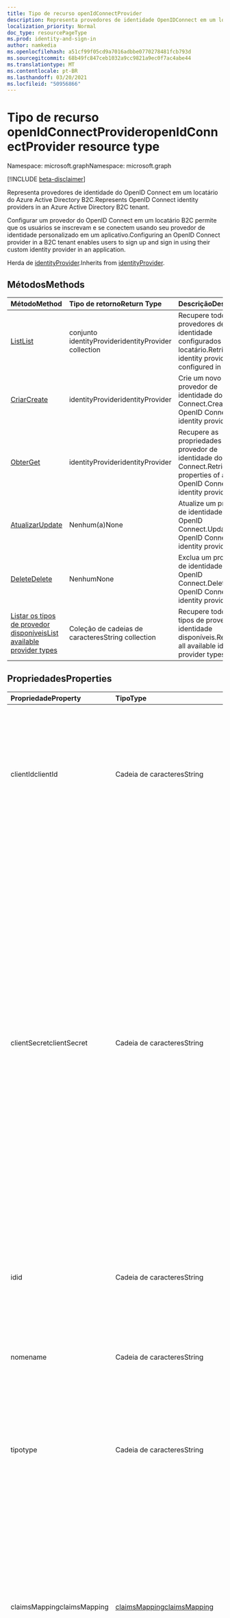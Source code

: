 ```yaml
---
title: Tipo de recurso openIdConnectProvider
description: Representa provedores de identidade OpenIDConnect em um locatário B2C do Azure Active Directory.
localization_priority: Normal
doc_type: resourcePageType
ms.prod: identity-and-sign-in
author: namkedia
ms.openlocfilehash: a51cf99f05cd9a7016adbbe0770278481fcb793d
ms.sourcegitcommit: 68b49fc847ceb1032a9cc9821a9ec0f7ac4abe44
ms.translationtype: MT
ms.contentlocale: pt-BR
ms.lasthandoff: 03/20/2021
ms.locfileid: "50956866"
---
```

# <a name="openidconnectprovider-resource-type"></a><span data-ttu-id="743c4-103">Tipo de recurso openIdConnectProvider</span><span class="sxs-lookup"><span data-stu-id="743c4-103">openIdConnectProvider resource type</span></span>

<span data-ttu-id="743c4-104">Namespace: microsoft.graph</span><span class="sxs-lookup"><span data-stu-id="743c4-104">Namespace: microsoft.graph</span></span>

[!INCLUDE [beta-disclaimer](../../includes/beta-disclaimer.md)]

<span data-ttu-id="743c4-105">Representa provedores de identidade do OpenID Connect em um locatário do Azure Active Directory B2C.</span><span class="sxs-lookup"><span data-stu-id="743c4-105">Represents OpenID Connect identity providers in an Azure Active Directory B2C tenant.</span></span> 

<span data-ttu-id="743c4-106">Configurar um provedor do OpenID Connect em um locatário B2C permite que os usuários se inscrevam e se conectem usando seu provedor de identidade personalizado em um aplicativo.</span><span class="sxs-lookup"><span data-stu-id="743c4-106">Configuring an OpenID Connect provider in a B2C tenant enables users to sign up and sign in using their custom identity provider in an application.</span></span>

<span data-ttu-id="743c4-107">Herda de [identityProvider](../resources/identityprovider.md).</span><span class="sxs-lookup"><span data-stu-id="743c4-107">Inherits from [identityProvider](../resources/identityprovider.md).</span></span>

## <a name="methods"></a><span data-ttu-id="743c4-108">Métodos</span><span class="sxs-lookup"><span data-stu-id="743c4-108">Methods</span></span>

| <span data-ttu-id="743c4-109">Método</span><span class="sxs-lookup"><span data-stu-id="743c4-109">Method</span></span>       | <span data-ttu-id="743c4-110">Tipo de retorno</span><span class="sxs-lookup"><span data-stu-id="743c4-110">Return Type</span></span>  |<span data-ttu-id="743c4-111">Descrição</span><span class="sxs-lookup"><span data-stu-id="743c4-111">Description</span></span>|
|:---------------|:--------|:----------|
|[<span data-ttu-id="743c4-112">List</span><span class="sxs-lookup"><span data-stu-id="743c4-112">List</span></span>](../api/identityprovider-list.md)|<span data-ttu-id="743c4-113">conjunto identityProvider</span><span class="sxs-lookup"><span data-stu-id="743c4-113">identityProvider collection</span></span>|<span data-ttu-id="743c4-114">Recupere todos os provedores de identidade configurados em um locatário.</span><span class="sxs-lookup"><span data-stu-id="743c4-114">Retrieve all identity providers configured in a tenant.</span></span>|
|[<span data-ttu-id="743c4-115">Criar</span><span class="sxs-lookup"><span data-stu-id="743c4-115">Create</span></span>](../api/identityprovider-post-identityproviders.md)|<span data-ttu-id="743c4-116">identityProvider</span><span class="sxs-lookup"><span data-stu-id="743c4-116">identityProvider</span></span>|<span data-ttu-id="743c4-117">Crie um novo provedor de identidade do OpenID Connect.</span><span class="sxs-lookup"><span data-stu-id="743c4-117">Create a new OpenID Connect identity provider.</span></span>|
|[<span data-ttu-id="743c4-118">Obter</span><span class="sxs-lookup"><span data-stu-id="743c4-118">Get</span></span>](../api/identityprovider-get.md) |<span data-ttu-id="743c4-119">identityProvider</span><span class="sxs-lookup"><span data-stu-id="743c4-119">identityProvider</span></span>|<span data-ttu-id="743c4-120">Recupere as propriedades de um provedor de identidade do OpenID Connect.</span><span class="sxs-lookup"><span data-stu-id="743c4-120">Retrieve properties of an OpenID Connect identity provider.</span></span>|
|[<span data-ttu-id="743c4-121">Atualizar</span><span class="sxs-lookup"><span data-stu-id="743c4-121">Update</span></span>](../api/identityprovider-update.md)|<span data-ttu-id="743c4-122">Nenhum(a)</span><span class="sxs-lookup"><span data-stu-id="743c4-122">None</span></span>|<span data-ttu-id="743c4-123">Atualize um provedor de identidade do OpenID Connect.</span><span class="sxs-lookup"><span data-stu-id="743c4-123">Update an OpenID Connect identity provider.</span></span>|
|[<span data-ttu-id="743c4-124">Delete</span><span class="sxs-lookup"><span data-stu-id="743c4-124">Delete</span></span>](../api/identityprovider-delete.md)|<span data-ttu-id="743c4-125">Nenhum</span><span class="sxs-lookup"><span data-stu-id="743c4-125">None</span></span>|<span data-ttu-id="743c4-126">Exclua um provedor de identidade do OpenID Connect.</span><span class="sxs-lookup"><span data-stu-id="743c4-126">Delete an OpenID Connect identity provider.</span></span>|
|[<span data-ttu-id="743c4-127">Listar os tipos de provedor disponíveis</span><span class="sxs-lookup"><span data-stu-id="743c4-127">List available provider types</span></span>](../api/identityprovider-list-availableprovidertypes.md)|<span data-ttu-id="743c4-128">Coleção de cadeias de caracteres</span><span class="sxs-lookup"><span data-stu-id="743c4-128">String collection</span></span>|<span data-ttu-id="743c4-129">Recupere todos os tipos de provedor de identidade disponíveis.</span><span class="sxs-lookup"><span data-stu-id="743c4-129">Retrieve all available identity provider types.</span></span>|

## <a name="properties"></a><span data-ttu-id="743c4-130">Propriedades</span><span class="sxs-lookup"><span data-stu-id="743c4-130">Properties</span></span>

|<span data-ttu-id="743c4-131">Propriedade</span><span class="sxs-lookup"><span data-stu-id="743c4-131">Property</span></span>|<span data-ttu-id="743c4-132">Tipo</span><span class="sxs-lookup"><span data-stu-id="743c4-132">Type</span></span>|<span data-ttu-id="743c4-133">Descrição</span><span class="sxs-lookup"><span data-stu-id="743c4-133">Description</span></span>|
|:---------------|:--------|:----------|
|<span data-ttu-id="743c4-134">clientId</span><span class="sxs-lookup"><span data-stu-id="743c4-134">clientId</span></span>|<span data-ttu-id="743c4-135">Cadeia de caracteres</span><span class="sxs-lookup"><span data-stu-id="743c4-135">String</span></span>|<span data-ttu-id="743c4-136">O identificador de cliente do aplicativo obtido ao registrar o aplicativo com o provedor de identidade.</span><span class="sxs-lookup"><span data-stu-id="743c4-136">The client identifier for the application obtained when registering the application with the identity provider.</span></span> <span data-ttu-id="743c4-137">Herdado [de identityProvider](../resources/identityprovider.md).</span><span class="sxs-lookup"><span data-stu-id="743c4-137">Inherited from [identityProvider](../resources/identityprovider.md).</span></span> <span data-ttu-id="743c4-138">Essa é uma propriedade necessária.</span><span class="sxs-lookup"><span data-stu-id="743c4-138">This is a required property.</span></span>|
|<span data-ttu-id="743c4-139">clientSecret</span><span class="sxs-lookup"><span data-stu-id="743c4-139">clientSecret</span></span>|<span data-ttu-id="743c4-140">Cadeia de caracteres</span><span class="sxs-lookup"><span data-stu-id="743c4-140">String</span></span>|<span data-ttu-id="743c4-141">O segredo do cliente para o aplicativo obtido ao registrar o aplicativo no provedor de identidade.</span><span class="sxs-lookup"><span data-stu-id="743c4-141">The client secret for the application obtained when registering the application with the identity provider.</span></span> <span data-ttu-id="743c4-142">O clientSecret tem uma dependência de **responseType**.</span><span class="sxs-lookup"><span data-stu-id="743c4-142">The clientSecret has a dependency on **responseType**.</span></span> <span data-ttu-id="743c4-143">Quando **responseType** é `code` , um segredo é necessário para a troca de código de auth.</span><span class="sxs-lookup"><span data-stu-id="743c4-143">When **responseType** is `code`, a secret is required for the auth code exchange.</span></span> <span data-ttu-id="743c4-144">Quando **responseType** é o segredo não é necessário porque não há troca de código, o é retornado `id_token` diretamente da resposta de `id_token` autorização.</span><span class="sxs-lookup"><span data-stu-id="743c4-144">When **responseType** is `id_token` the secret is not required because there is no code exchange, the `id_token` is returned directly from the authorization response.</span></span> <span data-ttu-id="743c4-145">Isso é somente para gravar.</span><span class="sxs-lookup"><span data-stu-id="743c4-145">This is write-only.</span></span> <span data-ttu-id="743c4-146">Uma operação de leitura retorna " \* \* \* \* ".</span><span class="sxs-lookup"><span data-stu-id="743c4-146">A read operation returns "\*\*\*\*".</span></span> <span data-ttu-id="743c4-147">Herdado [de identityProvider](../resources/identityprovider.md).</span><span class="sxs-lookup"><span data-stu-id="743c4-147">Inherited from [identityProvider](../resources/identityprovider.md).</span></span>|
|<span data-ttu-id="743c4-148">id</span><span class="sxs-lookup"><span data-stu-id="743c4-148">id</span></span>|<span data-ttu-id="743c4-149">Cadeia de caracteres</span><span class="sxs-lookup"><span data-stu-id="743c4-149">String</span></span>|<span data-ttu-id="743c4-150">O ID do provedor de identidade.</span><span class="sxs-lookup"><span data-stu-id="743c4-150">The ID of the identity provider.</span></span> <span data-ttu-id="743c4-151">É uma propriedade necessária e é lida somente após a criação.</span><span class="sxs-lookup"><span data-stu-id="743c4-151">It is a required property and is read only after creation.</span></span>|
|<span data-ttu-id="743c4-152">nome</span><span class="sxs-lookup"><span data-stu-id="743c4-152">name</span></span>|<span data-ttu-id="743c4-153">Cadeia de caracteres</span><span class="sxs-lookup"><span data-stu-id="743c4-153">String</span></span>|<span data-ttu-id="743c4-154">O nome de exibição exclusivo do provedor de identidade.</span><span class="sxs-lookup"><span data-stu-id="743c4-154">The display name of the identity provider.</span></span> <span data-ttu-id="743c4-155">É uma propriedade necessária e é lida somente após a criação.</span><span class="sxs-lookup"><span data-stu-id="743c4-155">It is a required property and is read only after creation.</span></span>|
|<span data-ttu-id="743c4-156">tipo</span><span class="sxs-lookup"><span data-stu-id="743c4-156">type</span></span>|<span data-ttu-id="743c4-157">Cadeia de caracteres</span><span class="sxs-lookup"><span data-stu-id="743c4-157">String</span></span>|<span data-ttu-id="743c4-158">A identidade do provedor de identidade.</span><span class="sxs-lookup"><span data-stu-id="743c4-158">The identity provider type.</span></span> <span data-ttu-id="743c4-159">Deve ser `OpenIDConnect` . É uma propriedade necessária e é lida somente após a criação.</span><span class="sxs-lookup"><span data-stu-id="743c4-159">It must be `OpenIDConnect`.It is a required property and is read only after creation.</span></span>|
|<span data-ttu-id="743c4-160">claimsMapping</span><span class="sxs-lookup"><span data-stu-id="743c4-160">claimsMapping</span></span>|[<span data-ttu-id="743c4-161">claimsMapping</span><span class="sxs-lookup"><span data-stu-id="743c4-161">claimsMapping</span></span>](../resources/claimsmapping.md)|<span data-ttu-id="743c4-162">Depois que o provedor OIDC envia um token de ID de volta para o Azure AD, o Azure AD precisa ser capaz de mapear as declarações do token recebido para as declarações que o Azure AD reconhece e usa.</span><span class="sxs-lookup"><span data-stu-id="743c4-162">After the OIDC provider sends an ID token back to Azure AD, Azure AD needs to be able to map the claims from the received token to the claims that Azure AD recognizes and uses.</span></span> <span data-ttu-id="743c4-163">Esse tipo complexo captura esse mapeamento.</span><span class="sxs-lookup"><span data-stu-id="743c4-163">This complex type captures that mapping.</span></span> <span data-ttu-id="743c4-164">É uma propriedade necessária.</span><span class="sxs-lookup"><span data-stu-id="743c4-164">It is a required property.</span></span>|
|<span data-ttu-id="743c4-165">domainHint</span><span class="sxs-lookup"><span data-stu-id="743c4-165">domainHint</span></span>|<span data-ttu-id="743c4-166">Cadeia de caracteres</span><span class="sxs-lookup"><span data-stu-id="743c4-166">String</span></span>|<span data-ttu-id="743c4-167">A dica de domínio pode ser usada para pular diretamente para a página de entrada do provedor de identidade especificado, em vez de fazer com que o usuário faça uma seleção entre a lista de provedores de identidade disponíveis.</span><span class="sxs-lookup"><span data-stu-id="743c4-167">The domain hint can be used to skip directly to the sign-in page of the specified identity provider, instead of having the user make a selection among the list of available identity providers.</span></span>|
|<span data-ttu-id="743c4-168">metadataUrl</span><span class="sxs-lookup"><span data-stu-id="743c4-168">metadataUrl</span></span>|<span data-ttu-id="743c4-169">Cadeia de caracteres</span><span class="sxs-lookup"><span data-stu-id="743c4-169">String</span></span>|<span data-ttu-id="743c4-170">A URL do documento de metadados do provedor de identidade do OpenID Connect.</span><span class="sxs-lookup"><span data-stu-id="743c4-170">The URL for the metadata document of the OpenID Connect identity provider.</span></span> <span data-ttu-id="743c4-171">Cada provedor de identidade do OpenID Connect descreve um documento de metadados que contém a maioria das informações necessárias para executar a conexão.</span><span class="sxs-lookup"><span data-stu-id="743c4-171">Every OpenID Connect identity provider describes a metadata document that contains most of the information required to perform sign-in.</span></span> <span data-ttu-id="743c4-172">Isso inclui informações como as URLs a ser usadas e o local das chaves de assinatura públicas do serviço.</span><span class="sxs-lookup"><span data-stu-id="743c4-172">This includes information such as the URLs to use and the location of the service's public signing keys.</span></span> <span data-ttu-id="743c4-173">O documento de metadados do OpenID Connect está sempre localizado em um ponto de extremidade que termina em .well-known/openid-configuration .</span><span class="sxs-lookup"><span data-stu-id="743c4-173">The OpenID Connect metadata document is always located at an endpoint that ends in .well-known/openid-configuration .</span></span> <span data-ttu-id="743c4-174">Para o provedor de identidade do OpenID Connect que você está procurando adicionar, você precisará fornecer a URL de metadados.</span><span class="sxs-lookup"><span data-stu-id="743c4-174">For the OpenID Connect identity provider you are looking to add, you will need to provide the metadata URL.</span></span> <span data-ttu-id="743c4-175">É uma propriedade necessária e é lida somente após a criação.</span><span class="sxs-lookup"><span data-stu-id="743c4-175">It is a required property and is read only after creation.</span></span>|
|<span data-ttu-id="743c4-176">responseMode</span><span class="sxs-lookup"><span data-stu-id="743c4-176">responseMode</span></span>|<span data-ttu-id="743c4-177">openIdConnectResponseMode</span><span class="sxs-lookup"><span data-stu-id="743c4-177">openIdConnectResponseMode</span></span>|<span data-ttu-id="743c4-178">O modo de resposta define o método que deve ser usado para enviar os dados de volta do provedor de identidade personalizado para o Azure AD B2C.</span><span class="sxs-lookup"><span data-stu-id="743c4-178">The response mode defines the method that should be used to send the data back from the custom identity provider to Azure AD B2C.</span></span> <span data-ttu-id="743c4-179">Os seguintes modos de resposta podem ser usados: `form_post` , `query` .</span><span class="sxs-lookup"><span data-stu-id="743c4-179">The following response modes can be used: `form_post`, `query`.</span></span> <span data-ttu-id="743c4-180">`query` modo de resposta significa que o código ou token é retornado como um parâmetro de consulta.</span><span class="sxs-lookup"><span data-stu-id="743c4-180">`query` response mode means the code or token is returned as a query parameter.</span></span> <span data-ttu-id="743c4-181">`form_post` o modo de resposta é recomendado para a melhor segurança.</span><span class="sxs-lookup"><span data-stu-id="743c4-181">`form_post` response mode is recommended for the best security.</span></span> <span data-ttu-id="743c4-182">A resposta é transmitida por meio do método HTTP POST, com o código ou token sendo codificado no corpo usando o formato application/x-www-form-urlencoded.</span><span class="sxs-lookup"><span data-stu-id="743c4-182">The response is transmitted via the HTTP POST method, with the code or token being encoded in the body using the application/x-www-form-urlencoded format.</span></span> <span data-ttu-id="743c4-183">É uma propriedade necessária.</span><span class="sxs-lookup"><span data-stu-id="743c4-183">It is a required property.</span></span>|
|<span data-ttu-id="743c4-184">responseType</span><span class="sxs-lookup"><span data-stu-id="743c4-184">responseType</span></span>|[<span data-ttu-id="743c4-185">openIdConnectResponseTypes</span><span class="sxs-lookup"><span data-stu-id="743c4-185">openIdConnectResponseTypes</span></span>](#openidconnectresponsetypes-values)| <span data-ttu-id="743c4-186">tipo de resposta descreve que tipo de informação é enviada de volta na chamada inicial para o authorization_endpoint do provedor de identidade personalizado.</span><span class="sxs-lookup"><span data-stu-id="743c4-186">response type describes what kind of information is sent back in the initial call to the authorization_endpoint of the custom identity provider.</span></span> <span data-ttu-id="743c4-187">Os seguintes tipos de resposta podem ser usados: `code` , `id_token` , `token` .</span><span class="sxs-lookup"><span data-stu-id="743c4-187">The following response types can be used: `code` , `id_token` , `token`.</span></span> <span data-ttu-id="743c4-188">É uma propriedade necessária.</span><span class="sxs-lookup"><span data-stu-id="743c4-188">It is a required property.</span></span>|
|<span data-ttu-id="743c4-189">escopo</span><span class="sxs-lookup"><span data-stu-id="743c4-189">scope</span></span>|<span data-ttu-id="743c4-190">String</span><span class="sxs-lookup"><span data-stu-id="743c4-190">String</span></span>|<span data-ttu-id="743c4-191">O escopo define as informações e permissões que você está procurando coletar do provedor de identidade personalizado.</span><span class="sxs-lookup"><span data-stu-id="743c4-191">Scope defines the information and permissions you are looking to gather from your custom identity provider.</span></span> <span data-ttu-id="743c4-192">As solicitações do OpenID Connect devem conter o valor de escopo openid para receber o token de ID do provedor de identidade.</span><span class="sxs-lookup"><span data-stu-id="743c4-192">OpenID Connect requests must contain the openid scope value in order to receive the ID token from the identity provider.</span></span> <span data-ttu-id="743c4-193">Sem o token de ID, os usuários não podem entrar no Azure AD B2C usando o provedor de identidade personalizado.</span><span class="sxs-lookup"><span data-stu-id="743c4-193">Without the ID token, users are not able to sign in to Azure AD B2C using the custom identity provider.</span></span> <span data-ttu-id="743c4-194">Outros escopos podem ser anexados separados pelo espaço.</span><span class="sxs-lookup"><span data-stu-id="743c4-194">Other scopes can be appended separated by space.</span></span> <span data-ttu-id="743c4-195">Para obter mais detalhes sobre as limitações de escopo, consulte [RFC6749 Seção 3.3](https://tools.ietf.org/html/rfc6749#section-3.3).</span><span class="sxs-lookup"><span data-stu-id="743c4-195">For more details about the scope limitations see [RFC6749 Section 3.3](https://tools.ietf.org/html/rfc6749#section-3.3).</span></span> <span data-ttu-id="743c4-196">É uma propriedade necessária.</span><span class="sxs-lookup"><span data-stu-id="743c4-196">It is a required property.</span></span>|

### <a name="openidconnectresponsetypes-values"></a><span data-ttu-id="743c4-197">Valores openIdConnectResponseTypes</span><span class="sxs-lookup"><span data-stu-id="743c4-197">openIdConnectResponseTypes values</span></span>

|<span data-ttu-id="743c4-198">Member</span><span class="sxs-lookup"><span data-stu-id="743c4-198">Member</span></span>|<span data-ttu-id="743c4-199">Descrição</span><span class="sxs-lookup"><span data-stu-id="743c4-199">Description</span></span>|
|:---|:---|
|<span data-ttu-id="743c4-200">código</span><span class="sxs-lookup"><span data-stu-id="743c4-200">code</span></span>|<span data-ttu-id="743c4-201">Conforme o fluxo de código de autorização, um código será retornado para o Azure AD B2C.</span><span class="sxs-lookup"><span data-stu-id="743c4-201">As per the authorization code flow, a code will be returned back to Azure AD B2C.</span></span> <span data-ttu-id="743c4-202">O Azure AD B2C continua a chamar o token_endpoint para trocar o código pelo token.</span><span class="sxs-lookup"><span data-stu-id="743c4-202">Azure AD B2C proceeds to call the token_endpoint to exchange the code for the token.</span></span>|
|<span data-ttu-id="743c4-203">id_token</span><span class="sxs-lookup"><span data-stu-id="743c4-203">id_token</span></span>|<span data-ttu-id="743c4-204">Um token de ID é retornado ao Azure AD B2C do provedor de identidade personalizado.</span><span class="sxs-lookup"><span data-stu-id="743c4-204">An ID token is returned back to Azure AD B2C from the custom identity provider.</span></span> |
|<span data-ttu-id="743c4-205">token</span><span class="sxs-lookup"><span data-stu-id="743c4-205">token</span></span>|<span data-ttu-id="743c4-206">Um token de acesso é retornado ao Azure AD B2C do provedor de identidade personalizado.</span><span class="sxs-lookup"><span data-stu-id="743c4-206">An access token is returned back to Azure AD B2C from the custom identity provider.</span></span> <span data-ttu-id="743c4-207">Atualmente, não há suporte para o Azure AD B2C.</span><span class="sxs-lookup"><span data-stu-id="743c4-207">Currently not supported by Azure AD B2C.</span></span> |

## <a name="json-representation"></a><span data-ttu-id="743c4-208">Representação JSON</span><span class="sxs-lookup"><span data-stu-id="743c4-208">JSON representation</span></span>

<span data-ttu-id="743c4-209">Veja a seguir uma representação JSON do recurso.</span><span class="sxs-lookup"><span data-stu-id="743c4-209">The following is a JSON representation of the resource.</span></span>

<!-- {
  "blockType": "resource",
  "@odata.type": "microsoft.graph.openIdConnectProvider"
} -->

```json
{
  "id": "String",
  "name": "String",
  "type": "String",
  "clientId": "String",
  "clientSecret": "String",
  "claimsMapping": {
      "@odata.type": "#microsoft.graph.claimsMapping",
      "userId": "String",
      "givenName": "String",
      "surname": "String",
      "email": "String",
      "displayName": "String"
  },
  "domainHint": "String",
  "metadataUrl": "String",
  "responseMode": "String",
  "responseType": "String",
  "scope": "String"
}
```


